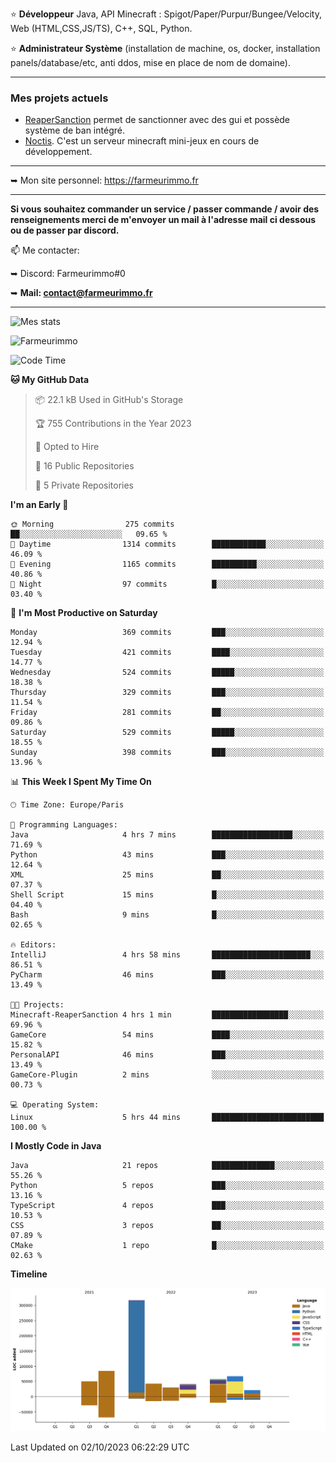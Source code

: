 ⭐ **Développeur** Java, API Minecraft : Spigot/Paper/Purpur/Bungee/Velocity, Web (HTML,CSS,JS/TS), C++, SQL, Python.

⭐ **Administrateur Système** (installation de machine, os, docker, installation panels/database/etc, anti ddos, mise en place de nom de domaine).

---

### Mes projets actuels
- [ReaperSanction](https://www.spigotmc.org/resources/reapersanction.89580/) permet de sanctionner avec des gui et possède système de ban intégré.
- [Noctis](https://discord.gg/ydRurvUJ8U). C'est un serveur minecraft mini-jeux en cours de développement.

---

➥ Mon site personnel: https://farmeurimmo.fr

---

**Si vous souhaitez commander un service / passer commande / avoir des renseignements merci de m'envoyer un mail à l'adresse mail ci dessous ou de passer par discord.**

📫 Me contacter:
 
   ➥ Discord: Farmeurimmo#0
   
   ➥ **Mail: contact@farmeurimmo.fr**

---

![Mes stats](https://github-readme-stats.farmeurimmo.fr/api?username=Farmeurimmo&count_private=true&show_icons=true&theme=radical)

<img src="https://komarev.com/ghpvc/?username=Farmeurimmo" alt="Farmeurimmo" />

<!--START_SECTION:waka-->
![Code Time](http://img.shields.io/badge/Code%20Time-930%20hrs%2044%20mins-blue)

**🐱 My GitHub Data** 

> 📦 22.1 kB Used in GitHub's Storage 
 > 
> 🏆 755 Contributions in the Year 2023
 > 
> 💼 Opted to Hire
 > 
> 📜 16 Public Repositories 
 > 
> 🔑 5 Private Repositories 
 > 
**I'm an Early 🐤** 

```text
🌞 Morning                275 commits         ██░░░░░░░░░░░░░░░░░░░░░░░   09.65 % 
🌆 Daytime                1314 commits        ████████████░░░░░░░░░░░░░   46.09 % 
🌃 Evening                1165 commits        ██████████░░░░░░░░░░░░░░░   40.86 % 
🌙 Night                  97 commits          █░░░░░░░░░░░░░░░░░░░░░░░░   03.40 % 
```
📅 **I'm Most Productive on Saturday** 

```text
Monday                   369 commits         ███░░░░░░░░░░░░░░░░░░░░░░   12.94 % 
Tuesday                  421 commits         ████░░░░░░░░░░░░░░░░░░░░░   14.77 % 
Wednesday                524 commits         █████░░░░░░░░░░░░░░░░░░░░   18.38 % 
Thursday                 329 commits         ███░░░░░░░░░░░░░░░░░░░░░░   11.54 % 
Friday                   281 commits         ██░░░░░░░░░░░░░░░░░░░░░░░   09.86 % 
Saturday                 529 commits         █████░░░░░░░░░░░░░░░░░░░░   18.55 % 
Sunday                   398 commits         ███░░░░░░░░░░░░░░░░░░░░░░   13.96 % 
```


📊 **This Week I Spent My Time On** 

```text
🕑︎ Time Zone: Europe/Paris

💬 Programming Languages: 
Java                     4 hrs 7 mins        ██████████████████░░░░░░░   71.69 % 
Python                   43 mins             ███░░░░░░░░░░░░░░░░░░░░░░   12.64 % 
XML                      25 mins             ██░░░░░░░░░░░░░░░░░░░░░░░   07.37 % 
Shell Script             15 mins             █░░░░░░░░░░░░░░░░░░░░░░░░   04.40 % 
Bash                     9 mins              █░░░░░░░░░░░░░░░░░░░░░░░░   02.65 % 

🔥 Editors: 
IntelliJ                 4 hrs 58 mins       ██████████████████████░░░   86.51 % 
PyCharm                  46 mins             ███░░░░░░░░░░░░░░░░░░░░░░   13.49 % 

🐱‍💻 Projects: 
Minecraft-ReaperSanction 4 hrs 1 min         █████████████████░░░░░░░░   69.96 % 
GameCore                 54 mins             ████░░░░░░░░░░░░░░░░░░░░░   15.82 % 
PersonalAPI              46 mins             ███░░░░░░░░░░░░░░░░░░░░░░   13.49 % 
GameCore-Plugin          2 mins              ░░░░░░░░░░░░░░░░░░░░░░░░░   00.73 % 

💻 Operating System: 
Linux                    5 hrs 44 mins       █████████████████████████   100.00 % 
```

**I Mostly Code in Java** 

```text
Java                     21 repos            ██████████████░░░░░░░░░░░   55.26 % 
Python                   5 repos             ███░░░░░░░░░░░░░░░░░░░░░░   13.16 % 
TypeScript               4 repos             ███░░░░░░░░░░░░░░░░░░░░░░   10.53 % 
CSS                      3 repos             ██░░░░░░░░░░░░░░░░░░░░░░░   07.89 % 
CMake                    1 repo              █░░░░░░░░░░░░░░░░░░░░░░░░   02.63 % 
```



**Timeline**

![Lines of Code chart](https://raw.githubusercontent.com/Farmeurimmo/Farmeurimmo/main/assets/bar_graph.png)


 Last Updated on 02/10/2023 06:22:29 UTC
<!--END_SECTION:waka-->
